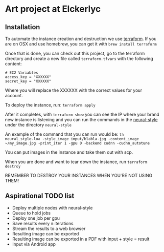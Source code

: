# Art project at Elckerlyc

## Installation

To automate the instance creation and destruction we use [terraform](https://terraform.io). If you are on OSX and use homebrew, you can get it with `brew install terraform`

Once that is done, you can check out this project, go to the terraform directory and create a new file called `terraform.tfvars` with the following content:

	# EC2 Variables
	access_key = "XXXXXX"
	secret_key = "XXXXXX"

Where you will replace the XXXXXX with the correct values for your account.

To deploy the instance, run: `terraform apply`

After it completes, with `terraform show` you can see the IP where your brand new instance is listening and you can run the commands in the [neural-style](https://github.com/jcjohnson/neural-style) under the directory `neural-style`

An example of the command that you can run would be:
`th neural_style.lua -style_image input/blabla.jpg -content_image ~/my_image.jpg -print_iter 1 -gpu 0 -backend cudnn -cudnn_autotune`

You can put images in the instance and take them out with scp.

When you are done and want to tear down the instance, run `terraform destroy`

REMEMBER TO DESTROY YOUR INSTANCES WHEN YOU'RE NOT USING THEM!


## Aspirational TODO list
 - Deploy multiple nodes with neural-style
 - Queue to hold jobs
 - Deploy one job per gpu
 - Save results every n iterations
 - Stream the results to a web browser
 - Resulting image can be exported
 - Resulting image can be exported in a PDF with input + style = result
 - Input via Android app

